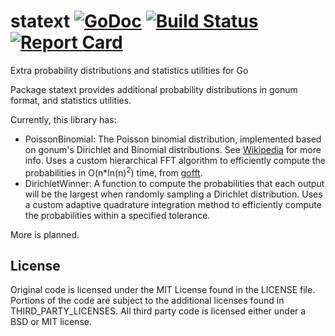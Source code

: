 # statext [![GoDoc][godoc-badge]][godoc] [![Build Status][travis-ci-badge]][travis-ci] [![Report Card][report-card-badge]][report-card]
Extra probability distributions and statistics utilities for Go

Package statext provides additional probability distributions in gonum format, and statistics utilities.

Currently, this library has:
- PoissonBinomial: The Poisson binomial distribution, implemented based on gonum's Dirichlet and Binomial distributions. See [Wikipedia](https://en.wikipedia.org/wiki/Poisson_binomial_distribution) for more info. Uses a custom hierarchical FFT algorithm to efficiently compute the probabilities in O(n\*ln(n)<sup>2</sup>) time, from [gofft](https://github.com/argusdusty/gofft).
- DirichletWinner: A function to compute the probabilities that each output will be the largest when randomly sampling a Dirichlet distribution. Uses a custom adaptive quadrature integration method to efficiently compute the probabilities within a specified tolerance.

More is planned.

## License
Original code is licensed under the MIT License found in the LICENSE file. Portions of the code are subject to the additional licenses found in THIRD_PARTY_LICENSES. All third party code is licensed either under a BSD or MIT license.

[travis-ci-badge]:   https://api.travis-ci.org/argusdusty/statext.svg?branch=master
[travis-ci]:         https://api.travis-ci.org/argusdusty/statext
[godoc-badge]:       https://godoc.org/github.com/argusdusty/statext?status.svg
[godoc]:             https://godoc.org/github.com/argusdusty/statext
[report-card-badge]: https://goreportcard.com/badge/github.com/argusdusty/statext
[report-card]:       https://goreportcard.com/report/github.com/argusdusty/statext
